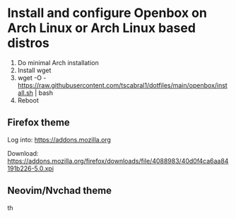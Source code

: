 # Install and configure Openbox on Arch Linux or Arch Linux based distros

1. Do minimal Arch installation
2. Install wget
3. wget -O - https://raw.githubusercontent.com/tscabral1/dotfiles/main/openbox/install.sh | bash
4. Reboot

## Firefox theme

Log into: https://addons.mozilla.org

Download:
https://addons.mozilla.org/firefox/downloads/file/4088983/40d0f4ca6aa84191b226-5.0.xpi

## Neovim/Nvchad theme
<leader key> th
